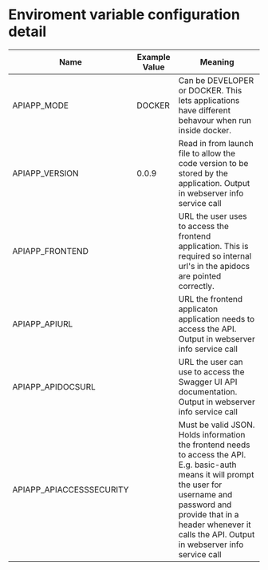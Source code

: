 # Enviroment variable configuration detail

 | Name | Example Value | Meaning |
 | ---- | ------------- | ------- |
 | APIAPP_MODE | DOCKER | Can be DEVELOPER or DOCKER. This lets applications have different behavour when run inside docker. |
 | APIAPP_VERSION | 0.0.9 | Read in from launch file to allow the code version to be stored by the application. Output in webserver info service call |
 | APIAPP_FRONTEND |  | URL the user uses to access the frontend application. This is required so internal url's in the apidocs are pointed correctly. |
 | APIAPP_APIURL |  | URL the frontend applicaton application needs to access the API. Output in webserver info service call |
 | APIAPP_APIDOCSURL |  | URL the user can use to access the Swagger UI API documentation. Output in webserver info service call |
 | APIAPP_APIACCESSSECURITY |  | Must be valid JSON. Holds information the frontend needs to access the API. E.g. basic-auth means it will prompt the user for username and password and provide that in a header whenever it calls the API. Output in webserver info service call |
 
 

